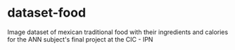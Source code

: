 # dataset-food
Image dataset of mexican traditional food with their ingredients and calories for the ANN subject's final project at the CIC - IPN
